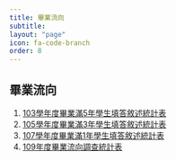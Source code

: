 ```yaml
---
title: 畢業流向
subtitle: 
layout: "page"
icon: fa-code-branch
order: 8
---
```


## 畢業流向

1. [103學年度畢業滿5年學生填答敘述統計表](download/社發系103畢(畢業五年).pdf)
2. [105學年度畢業滿3年學生填答敘述統計表](download/社發系105畢(畢業三年).pdf)
3. [107學年度畢業滿1年學生填答敘述統計表](download/社發系107畢(畢業一年).pdf)
4. [109年度畢業流向調查統計表](download/109年度畢業流向調查統計表.docx)
